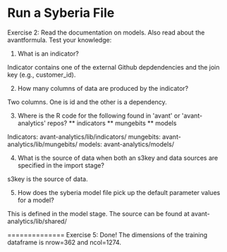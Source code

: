Run a Syberia File
===================
Exercise 2: 
Read the documentation on models. Also read about the avantformula.
Test your knowledge:

1. What is an indicator?

Indicator contains one of the external Github depdendencies and the join key (e.g., customer_id). 

2. How many columns of data are produced by the indicator?

Two columns. One is id and the other is a dependency.

3. Where is the R code for the following found in 'avant' or 'avant-analytics' repos? ** indicators ** mungebits ** models

Indicators: avant-analytics/lib/indicators/
mungebits: avant-analytics/lib/mungebits/
models: avant-analytics/models/

4. What is the source of data when both an s3key and data sources are specified in the import stage?

s3key is the source of data.

5. How does the syberia model file pick up the default parameter values for a model?

This is defined in the model stage. The source can be found at 
avant-analytics/lib/shared/

==============
Exercise 5: 
Done!
The dimensions of the training dataframe is nrow=362 and ncol=1274.

